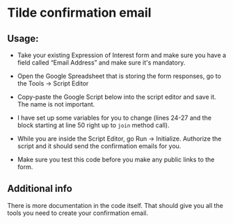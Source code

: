 # Tilde confirmation email

## Usage:
* Take your existing Expression of Interest form and make sure you have
  a field called “Email Address” and make sure it's mandatory.

* Open the Google Spreadsheet that is storing the form responses, go to
  the Tools -> Script Editor

* Copy-paste the Google Script below into the script editor and save it.
  The name is not important.

* I have set up some variables for you to change (lines 24-27 and the
  block starting at line 50 right up to `join` method call).

* While you are inside the Script Editor, go Run -> Initialize. Authorize
  the script and it should send the confirmation emails for you.
  
*  
  Make sure you test this code before you make any public links to the
  form.

## Additional info

There is more documentation in the code itself. That should give you all
the tools you need to create your confirmation email.
